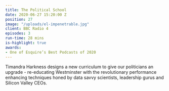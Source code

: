 ```yaml
---
title: The Political School
date: 2020-06-27 15:20:00 Z
position: 27
image: "/uploads/el-impenetrable.jpg"
client: BBC Radio 4
episodes: 3
run-time: 28 mins
is-highlight: true
awards:
- One of Esquire’s Best Podcasts of 2020
---
```


Timandra Harkness designs a new curriculum to give our politicians an upgrade - re-educating Westminster with the revolutionary performance enhancing techniques honed by data savvy scientists, leadership gurus and Silicon Valley CEOs. 